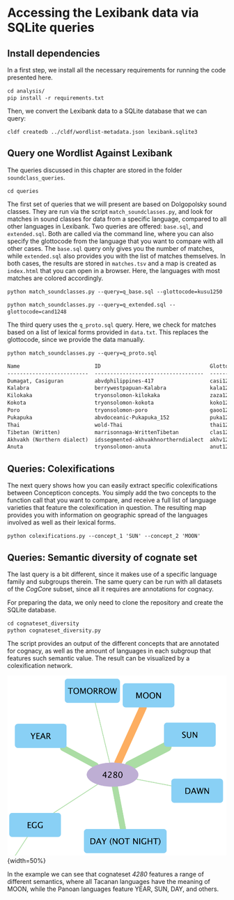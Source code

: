 # Accessing the Lexibank data via SQLite queries

## Install dependencies

In a first step, we install all the necessary requirements for running the code presented here.

```shell
cd analysis/
pip install -r requirements.txt
```

Then, we convert the Lexibank data to a SQLite database that we can query:

```shell
cldf createdb ../cldf/wordlist-metadata.json lexibank.sqlite3
```

## Query one Wordlist Against Lexibank

The queries discussed in this chapter are stored in the folder `soundclass_queries`.

```shell
cd queries
```

The first set of queries that we will present are based on Dolgopolsky sound classes. They are run via the script `match_soundclasses.py`, and look for matches in sound classes for data from a specific language, compared to all other languages in Lexibank. Two queries are offered: `base.sql`, and `extended.sql`. Both are called via the command line, where you can also specify the glottocode from the language that you want to compare with all other cases. The `base.sql` query only gives you the number of matches, while `extended.sql` also provides you with the list of matches themselves. In both cases, the results are stored in `matches.tsv` and a map is created as `index.html` that you can open in a browser. Here, the languages with most matches are colored accordingly.

```shell
python match_soundclasses.py --query=q_base.sql --glottocode=kusu1250
```

```shell
python match_soundclasses.py --query=q_extended.sql --glottocode=cand1248
```

The third query uses the `q_proto.sql` query. Here, we check for matches based on a list of lexical forms provided in `data.txt`. This replaces the glottocode, since we provide the data manually.

```shell
python match_soundclasses.py --query=q_proto.sql
```

```md
Name                        ID                                   Glottocode    Family               Latitude    Longitude    Hits
--------------------------  -----------------------------------  ------------  -----------------  ----------  -----------  ------
Dumagat, Casiguran          abvdphilippines-417                  casi1235      Austronesian            16.22       121.88       8
Kalabra                     berrywestpapuan-Kalabra              kala1256      West Bird's Head        -1.43       131.62       8
Kilokaka                    tryonsolomon-kilokaka                zaza1245      Austronesian            -8.19       159.25       8
Kokota                      tryonsolomon-kokota                  koko1269      Austronesian            -8.16       159.19       7
Poro                        tryonsolomon-poro                    gaoo1237      Austronesian            -8.35       159.79       7
Pukapuka                    abvdoceanic-Pukapuka_152             puka1242      Austronesian           -10.91      -165.83       7
Thai                        wold-Thai                            thai1261      Tai-Kadai               16.00       101.00       7
Tibetan (Written)           marrisonnaga-WrittenTibetan          clas1254      Sino-Tibetan            30.03        91.16       7
Akhvakh (Northern dialect)  idssegmented-akhvakhnortherndialect  akhv1239      Nakh-Daghestanian       42.40        46.30       6
Anuta                       tryonsolomon-anuta                   anut1237      Austronesian           -11.61       169.85       6
```

## Queries: Colexifications

The next query shows how you can easily extract specific colexifications between Concepticon concepts. You simply add the two concepts to the function call that you want to compare, and receive a full list of language varieties that feature the colexification in question. The resulting map provides you with information on geographic spread of the languages involved as well as their lexical forms.

```shell
python colexifications.py --concept_1 'SUN' --concept_2 'MOON'
```

## Queries: Semantic diversity of cognate set

The last query is a bit different, since it makes use of a specific language family and subgroups therein. The same query can be run with all datasets of the *CogCore* subset, since all it requires are annotations for cognacy.

For preparing the data, we only need to clone the repository and create the SQLite database.

```shell
cd cognateset_diversity
python cognateset_diversity.py
```

The script provides an output of the different concepts that are annotated for cognacy, as well as the amount of languages in each subgroup that features such semantic value. The result can be visualized by a colexification network.

![Example](analysis/queries/cognateset_diversity/cog_moon.png){width=50%}

In the example we can see that cognateset *4280* features a range of different semantics, where all Tacanan languages have the meaning of MOON, while the Panoan languages feature YEAR, SUN, DAY, and others.
